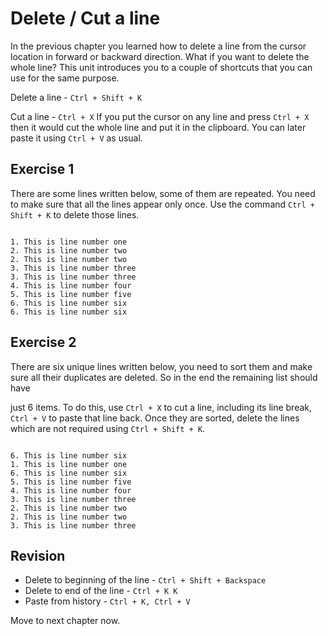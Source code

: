 Delete / Cut a line
===========================

In the previous chapter you learned how to delete a line from the cursor
location in forward or backward direction. What if you want to delete the whole
line? This unit introduces you to a couple of shortcuts that you can use for
the same purpose.

Delete a line - `Ctrl + Shift + K`

Cut a line - `Ctrl + X`
  If you put the cursor on any line and press `Ctrl + X` then it would cut the
  whole line and put it in the clipboard. You can later paste it using
  `Ctrl + V` as usual.


Exercise 1
-----------

There are some lines written below, some of them are repeated. You need to make
sure that all the lines appear only once. Use the command `Ctrl + Shift + K` to
delete those lines.

```

1. This is line number one
2. This is line number two
2. This is line number two
3. This is line number three
3. This is line number three
4. This is line number four
5. This is line number five
6. This is line number six
6. This is line number six

```


Exercise 2
-----------

There are six unique lines written below, you need to sort them and make sure
all their duplicates are deleted. So in the end the remaining list should have

just 6 items. To do this, use `Ctrl + X` to cut a line, including its line
break, `Ctrl + V` to paste that line back. Once they are sorted, delete the
lines which are not required using `Ctrl + Shift + K`.


```

6. This is line number six
1. This is line number one
6. This is line number six
5. This is line number five
4. This is line number four
3. This is line number three
2. This is line number two
2. This is line number two
3. This is line number three

```


Revision
---------

* Delete to beginning of the line - `Ctrl + Shift + Backspace`
* Delete to end of the line - `Ctrl + K K`
* Paste from history - `Ctrl + K, Ctrl + V`

Move to next chapter now.
